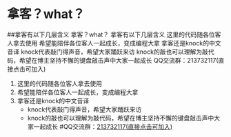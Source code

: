 # 拿客？what？
##拿客有以下几层含义                                                            拿客？what？
拿客有以下几层含义
这里的代码随各位客人拿去使用
希望能陪伴各位客人一起成长，变成编程大拿
拿客还是knock的中文音译
knock代表敲门得声音，希望大家踊跃来访
knock的敲也可以理解为敲代码，希望在博主坚持不懈的键盘敲击声中大家一起成长
QQ交流群：213732117(直接点击可加入)
1. 这里的代码随各位客人拿去使用
2. 希望能陪伴各位客人一起成长，变成编程大拿
3. 拿客还是knock的中文音译
   * knock代表敲门得声音，希望大家踊跃来访
   * knock的敲也可以理解为敲代码，希望在博主坚持不懈的键盘敲击声中大家一起成长
#QQ交流群：[213732117(直接点击可加入)](http://jq.qq.com/?_wv=1027&k=29rBdXq)